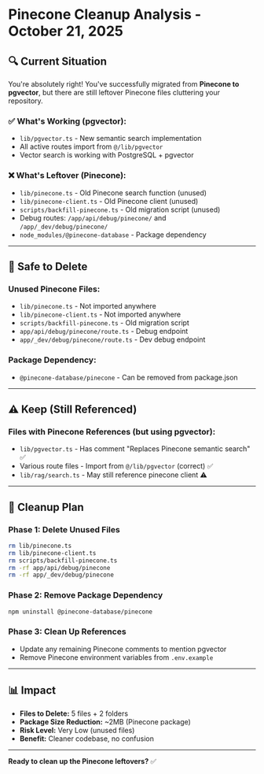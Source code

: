 # Pinecone Cleanup Analysis - October 21, 2025

## 🔍 **Current Situation**

You're absolutely right! You've successfully migrated from **Pinecone to pgvector**, but there are still leftover Pinecone files cluttering your repository.

### **✅ What's Working (pgvector):**
- `lib/pgvector.ts` - New semantic search implementation
- All active routes import from `@/lib/pgvector`
- Vector search is working with PostgreSQL + pgvector

### **❌ What's Leftover (Pinecone):**
- `lib/pinecone.ts` - Old Pinecone search function (unused)
- `lib/pinecone-client.ts` - Old Pinecone client (unused)
- `scripts/backfill-pinecone.ts` - Old migration script (unused)
- Debug routes: `/app/api/debug/pinecone/` and `/app/_dev/debug/pinecone/`
- `node_modules/@pinecone-database` - Package dependency

---

## 🧹 **Safe to Delete**

### **Unused Pinecone Files:**
- `lib/pinecone.ts` - Not imported anywhere
- `lib/pinecone-client.ts` - Not imported anywhere  
- `scripts/backfill-pinecone.ts` - Old migration script
- `app/api/debug/pinecone/route.ts` - Debug endpoint
- `app/_dev/debug/pinecone/route.ts` - Dev debug endpoint

### **Package Dependency:**
- `@pinecone-database/pinecone` - Can be removed from package.json

---

## ⚠️ **Keep (Still Referenced)**

### **Files with Pinecone References (but using pgvector):**
- `lib/pgvector.ts` - Has comment "Replaces Pinecone semantic search" ✅
- Various route files - Import from `@/lib/pgvector` (correct) ✅
- `lib/rag/search.ts` - May still reference pinecone client ⚠️

---

## 🎯 **Cleanup Plan**

### **Phase 1: Delete Unused Files**
```bash
rm lib/pinecone.ts
rm lib/pinecone-client.ts  
rm scripts/backfill-pinecone.ts
rm -rf app/api/debug/pinecone
rm -rf app/_dev/debug/pinecone
```

### **Phase 2: Remove Package Dependency**
```bash
npm uninstall @pinecone-database/pinecone
```

### **Phase 3: Clean Up References**
- Update any remaining Pinecone comments to mention pgvector
- Remove Pinecone environment variables from `.env.example`

---

## 📊 **Impact**

- **Files to Delete:** 5 files + 2 folders
- **Package Size Reduction:** ~2MB (Pinecone package)
- **Risk Level:** Very Low (unused files)
- **Benefit:** Cleaner codebase, no confusion

---

**Ready to clean up the Pinecone leftovers?** ✅
